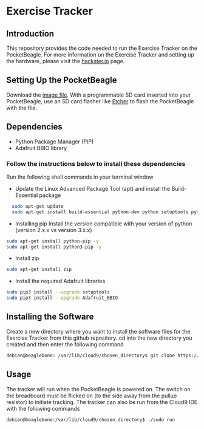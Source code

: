 # Exercise Tracker

## Introduction
This repository provides the code needed to run the Exercise Tracker on the PocketBeagle.  For more information on the Exercise Tracker and setting up the hardware, please visit the [hackster.io](https://www.hackster.io/kiansamra/exercise-tracker-2aaf67) page.

## Setting Up the PocketBeagle
Download the [image file](bone-debian-10.11-iot-armhf-2022-02-03-4gb.img.xz).
With a programmable SD card inserted into your PocketBeagle, use an SD card flasher like [Etcher](https://etcher.balena.io/) to flash the PocketBeagle with the file.

## Dependencies
* Python Package Manager (PIP)
* Adafruit BBIO library

### Follow the instructions below to install these dependencies
Run the following shell commands in your terminal window
* Update the Linux Advanced Package Tool (apt) and install the Build-Essential package
```sh
  sudo apt-get update
  sudo apt-get install build-essential python-dev python setuptools python-smbus -y
 ```
 * Installing pip
 Install the version compatible with your version of python (version 2.x.x vs version 3.x.x)
 ```sh
 sudo apt-get install python-pip -y
 sudo apt-get install python3-pip -y
 ```
 * Install zip
 ```sh
 sudo apt-get install zip
 ```
* Install the required Adafruit libraries
```sh
sudo pip3 install --upgrade setuptools
sudo pip3 install --upgrade Adafruit_BBIO
```

## Installing the Software
Create a new directory where you want to install the software files for the Exercise Tracker from this github repository.  cd into the new directory you created and then enter the following command
```sh
debian@beaglebone: /var/lib/cloud9/chosen_directory$ git clone https://github.com/kiansamra/ENGI301/tree/main/project_01
```

## Usage
The tracker will run when the PocketBeagle is powered on. The switch on the breadboard must be flicked on (to the side away from the pullup resistor) to initiate tracking.  The tracker can also be run from the Cloud9 IDE with the following commands
```sh
debian@beaglebone:/var/lib/cloud9/chosen_directory$ ./sudo run
```
